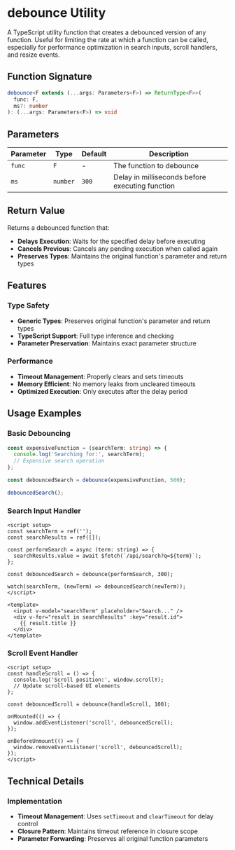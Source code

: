 # debounce Utility

A TypeScript utility function that creates a debounced version of any function. Useful for limiting the rate at which a function can be called, especially for performance optimization in search inputs, scroll handlers, and resize events.

## Function Signature

```typescript
debounce<F extends (...args: Parameters<F>) => ReturnType<F>>(
  func: F,
  ms?: number
): (...args: Parameters<F>) => void
```

## Parameters

| Parameter | Type     | Default | Description                                     |
| --------- | -------- | ------- | ----------------------------------------------- |
| `func`    | `F`      | -       | The function to debounce                        |
| `ms`      | `number` | `300`   | Delay in milliseconds before executing function |

## Return Value

Returns a debounced function that:

- **Delays Execution**: Waits for the specified delay before executing
- **Cancels Previous**: Cancels any pending execution when called again
- **Preserves Types**: Maintains the original function's parameter and return types

## Features

### Type Safety

- **Generic Types**: Preserves original function's parameter and return types
- **TypeScript Support**: Full type inference and checking
- **Parameter Preservation**: Maintains exact parameter structure

### Performance

- **Timeout Management**: Properly clears and sets timeouts
- **Memory Efficient**: No memory leaks from uncleared timeouts
- **Optimized Execution**: Only executes after the delay period

## Usage Examples

### Basic Debouncing

```typescript
const expensiveFunction = (searchTerm: string) => {
  console.log('Searching for:', searchTerm);
  // Expensive search operation
};

const debouncedSearch = debounce(expensiveFunction, 500);

debouncedSearch();
```

### Search Input Handler

```vue
<script setup>
const searchTerm = ref('');
const searchResults = ref([]);

const performSearch = async (term: string) => {
  searchResults.value = await $fetch(`/api/search?q=${term}`);
};

const debouncedSearch = debounce(performSearch, 300);

watch(searchTerm, (newTerm) => debouncedSearch(newTerm));
</script>

<template>
  <input v-model="searchTerm" placeholder="Search..." />
  <div v-for="result in searchResults" :key="result.id">
    {{ result.title }}
  </div>
</template>
```

### Scroll Event Handler

```vue
<script setup>
const handleScroll = () => {
  console.log('Scroll position:', window.scrollY);
  // Update scroll-based UI elements
};

const debouncedScroll = debounce(handleScroll, 100);

onMounted(() => {
  window.addEventListener('scroll', debouncedScroll);
});

onBeforeUnmount(() => {
  window.removeEventListener('scroll', debouncedScroll);
});
</script>
```

## Technical Details

### Implementation

- **Timeout Management**: Uses `setTimeout` and `clearTimeout` for delay control
- **Closure Pattern**: Maintains timeout reference in closure scope
- **Parameter Forwarding**: Preserves all original function parameters
